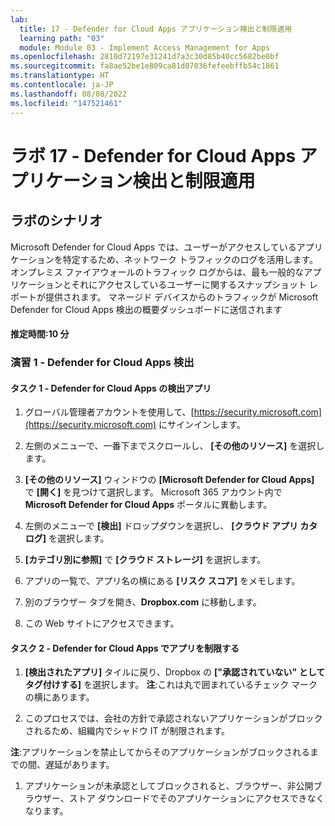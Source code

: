```yaml
---
lab:
  title: 17 - Defender for Cloud Apps アプリケーション検出と制限適用
  learning path: "03"
  module: Module 03 - Implement Access Management for Apps
ms.openlocfilehash: 2810d72197e31241d7a3c30d85b40cc5682be0bf
ms.sourcegitcommit: fa8ae52be1e809ca81d07036fefeebffb54c1861
ms.translationtype: HT
ms.contentlocale: ja-JP
ms.lasthandoff: 08/08/2022
ms.locfileid: "147521461"
---
```

# <a name="lab-17---defender-for-cloud-apps-application-discovery-and-enforcing-restrictions"></a>ラボ 17 - Defender for Cloud Apps アプリケーション検出と制限適用

## <a name="lab-scenario"></a>ラボのシナリオ

Microsoft Defender for Cloud Apps では、ユーザーがアクセスしているアプリケーションを特定するため、ネットワーク トラフィックのログを活用します。  オンプレミス ファイアウォールのトラフィック ログからは、最も一般的なアプリケーションとそれにアクセスしているユーザーに関するスナップショット レポートが提供されます。  マネージド デバイスからのトラフィックが Microsoft Defender for Cloud Apps 検出の概要ダッシュボードに送信されます

#### <a name="estimated-time-10-minutes"></a>推定時間:10 分

### <a name="exercise-1---defender-for-cloud-apps-discovery"></a>演習 1 - Defender for Cloud Apps 検出

#### <a name="task-1---discovery-apps-in-defender-for-cloud-apps"></a>タスク 1 - Defender for Cloud Apps の検出アプリ

1. グローバル管理者アカウントを使用して、[https://security.microsoft.com](https://security.microsoft.com) にサインインします。

1. 左側のメニューで、一番下までスクロールし、 **[その他のリソース]** を選択します。

1. **[その他のリソース]** ウィンドウの **[Microsoft Defender for Cloud Apps]** で **[開く]** を見つけて選択します。  Microsoft 365 アカウント内で **Microsoft Defender for Cloud Apps** ポータルに異動します。

1. 左側のメニューで **[検出]** ドロップダウンを選択し、 **[クラウド アプリ カタログ]** を選択します。

1. **[カテゴリ別に参照]** で **[クラウド ストレージ]** を選択します。

1. アプリの一覧で、アプリ名の横にある **[リスク スコア]** をメモします。  

1. 別のブラウザー タブを開き、**Dropbox.com** に移動します。

1. この Web サイトにアクセスできます。


#### <a name="task-2---restrict-apps-in-defender-for-cloud-apps"></a>タスク 2 - Defender for Cloud Apps でアプリを制限する

1. **[検出されたアプリ]** タイルに戻り、Dropbox の **["承認されていない" としてタグ付けする]** を選択します。  **注**:これは丸で囲まれているチェック マークの横にあります。

1. このプロセスでは、会社の方針で承認されないアプリケーションがブロックされるため、組織内でシャドウ IT が制限されます。

**注**:アプリケーションを禁止してからそのアプリケーションがブロックされるまでの間、遅延があります。

1. アプリケーションが未承認としてブロックされると、ブラウザー、非公開ブラウザー、ストア ダウンロードでそのアプリケーションにアクセスできなくなります。



